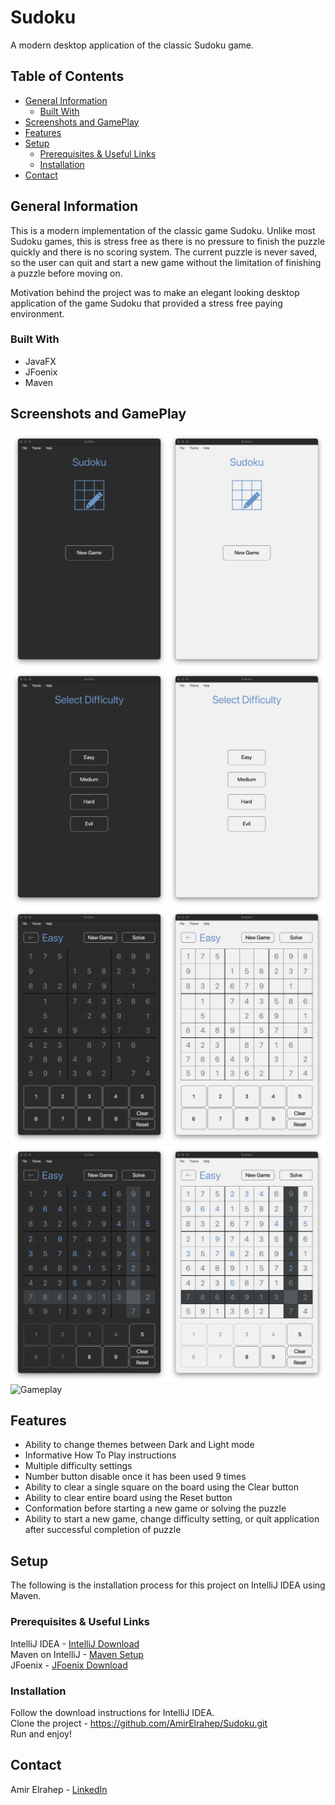 # Sudoku

A modern desktop application of the classic Sudoku game.

## Table of Contents

* [General Information](#general-information)
    * [Built With](#built-with)
* [Screenshots and GamePlay](#screenshots-and-GamePlay)
* [Features](#features)
* [Setup](#setup)
    * [Prerequisites & Useful Links](prerequisites-&-useful-links)
    * [Installation](installation)
* [Contact](#contact)

## General Information

This is a modern implementation of the classic game Sudoku. Unlike most Sudoku games, this is stress free as there is no
pressure to finish the puzzle quickly and there is no scoring system. The current puzzle is never saved, so the user can
quit and start a new game without the limitation of finishing a puzzle before moving on.

Motivation behind the project was to make an elegant looking desktop application of the game Sudoku that provided a
stress free paying environment.

### Built With

* JavaFX
* JFoenix
* Maven

## Screenshots and GamePlay

![Start Pane](src/main/resources/com/amir/images/README%20images/start_pane.png)
![Difficulty Pane](src/main/resources/com/amir/images/README%20images/difficulty_pane.png)
![Game Pane](src/main/resources/com/amir/images/README%20images/game_pane.png)
![Game Pane Play](src/main/resources/com/amir/images/README%20images/game_pane_play.png)
![Gameplay](src/main/resources/com/amir/images/README%20images/game_play.gif)

## Features

* Ability to change themes between Dark and Light mode
* Informative How To Play instructions
* Multiple difficulty settings
* Number button disable once it has been used 9 times
* Ability to clear a single square on the board using the Clear button
* Ability to clear entire board using the Reset button
* Conformation before starting a new game or solving the puzzle
* Ability to start a new game, change difficulty setting, or quit application after successful completion of puzzle

## Setup

The following is the installation process for this project on IntelliJ IDEA using Maven.

### Prerequisites & Useful Links

IntelliJ IDEA - [IntelliJ Download](https://www.jetbrains.com/idea/download/#section=mac)  
Maven on IntelliJ - [Maven Setup](https://www.jetbrains.com/help/idea/maven-support.html#maven_import_project_start)  
JFoenix - [JFoenix Download](https://github.com/jfoenixadmin/JFoenix)

### Installation

Follow the download instructions for IntelliJ IDEA.  
Clone the project - https://github.com/AmirElrahep/Sudoku.git  
Run and enjoy!

## Contact

Amir Elrahep - [LinkedIn](https://www.linkedin.com/in/amir-elrahep-4141a1154/)
